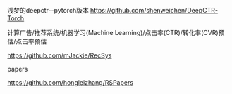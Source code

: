浅梦的deepctr--pytorch版本
https://github.com/shenweichen/DeepCTR-Torch



 计算广告/推荐系统/机器学习(Machine Learning)/点击率(CTR)/转化率(CVR)预估/点击率预估 

 https://github.com/mJackie/RecSys 

papers

 https://github.com/hongleizhang/RSPapers 